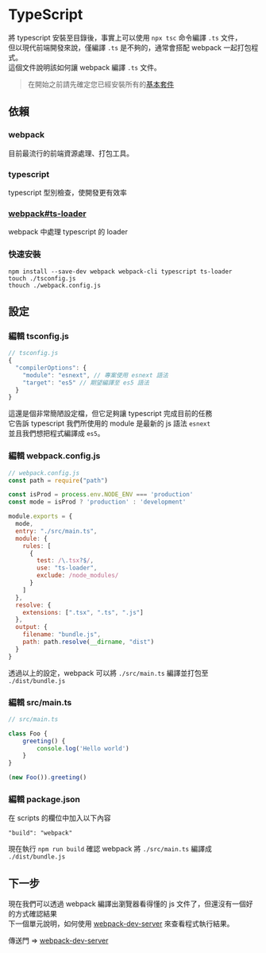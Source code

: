 
# TypeScript
將 typescript 安裝至目錄後，事實上可以使用 `npx tsc` 命令編譯 `.ts` 文件，  
但以現代前端開發來說，僅編譯 `.ts` 是不夠的，通常會搭配 webpack 一起打包程式。  
這個文件說明該如何讓 webpack 編譯 `.ts` 文件。  

> 在開始之前請先確定您已經安裝所有的[基本套件](https://github.com/cian6390/vue-spa#packages)  

## 依賴

### webpack

目前最流行的前端資源處理、打包工具。

### typescript

typescript 型別檢查，使開發更有效率

### [webpack#ts-loader](https://webpack.js.org/guides/typescript/)

webpack 中處理 typescript 的 loader

### 快速安裝

```shell
npm install --save-dev webpack webpack-cli typescript ts-loader
touch ./tsconfig.js
thouch ./webpack.config.js
```

## 設定

### 編輯 tsconfig.js

```javascript
// tsconfig.js
{
  "compilerOptions": {
    "module": "esnext", // 專案使用 esnext 語法
    "target": "es5" // 期望編譯至 es5 語法
  }
}
```

這還是個非常簡陋設定檔，但它足夠讓 typescript 完成目前的任務  
它告訴 typescript 我們所使用的 module 是最新的 js 語法 `esnext`  
並且我們想把程式編譯成 `es5`。

### 編輯 webpack.config.js

```javascript
// webpack.config.js
const path = require("path")

const isProd = process.env.NODE_ENV === 'production'
const mode = isProd ? 'production' : 'development'

module.exports = {
  mode,
  entry: "./src/main.ts",
  module: {
    rules: [
      {
        test: /\.tsx?$/,
        use: "ts-loader",
        exclude: /node_modules/
      }
    ]
  },
  resolve: {
    extensions: [".tsx", ".ts", ".js"]
  },
  output: {
    filename: "bundle.js",
    path: path.resolve(__dirname, "dist")
  }
}
```

透過以上的設定，webpack 可以將 `./src/main.ts` 編譯並打包至 `./dist/bundle.js`

### 編輯 src/main.ts
```typescript
// src/main.ts

class Foo {
    greeting() {
        console.log('Hello world')
    }
}

(new Foo()).greeting()
```

### 編輯 package.json
在 scripts 的欄位中加入以下內容
```
"build": "webpack"
```

現在執行 `npm run build` 確認 webpack 將 `./src/main.ts` 編譯成 `./dist/bundle.js`  

## 下一步
現在我們可以透過 webpack 編譯出瀏覽器看得懂的 js 文件了，但還沒有一個好的方式確認結果  
下一個單元說明，如何使用 [webpack-dev-server](https://github.com/cian6390/vue-spa/blob/master/documents/webpack-dev-server.md) 來查看程式執行結果。

傳送門 => [webpack-dev-server](https://github.com/cian6390/vue-spa/blob/master/documents/ep2-webpack-dev-server.md)
